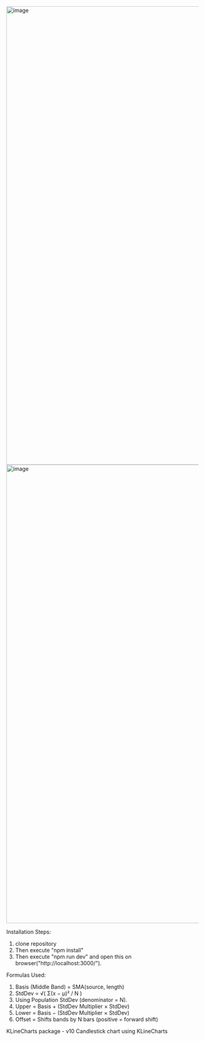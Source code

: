 <img width="1920" height="1200" alt="image" src="https://github.com/user-attachments/assets/244e97e3-962e-41b5-bbbf-8c485ad24207" />
<img width="1920" height="1200" alt="image" src="https://github.com/user-attachments/assets/507a18c6-8cd8-417e-8d49-4279f1dc9b68" />

Installation Steps:

1. clone repository
2. Then execute "npm install"
3. Then execute "npm run dev" and open this on browser("http://localhost:3000/").

Formulas Used:

1. Basis (Middle Band) = SMA(source, length)
2. StdDev = √( Σ(x − μ)² / N )
3. Using Population StdDev (denominator = N).
4. Upper = Basis + (StdDev Multiplier × StdDev)
5. Lower = Basis − (StdDev Multiplier × StdDev)
6. Offset = Shifts bands by N bars (positive = forward shift)

KLineCharts package - v10
Candlestick chart using KLineCharts
